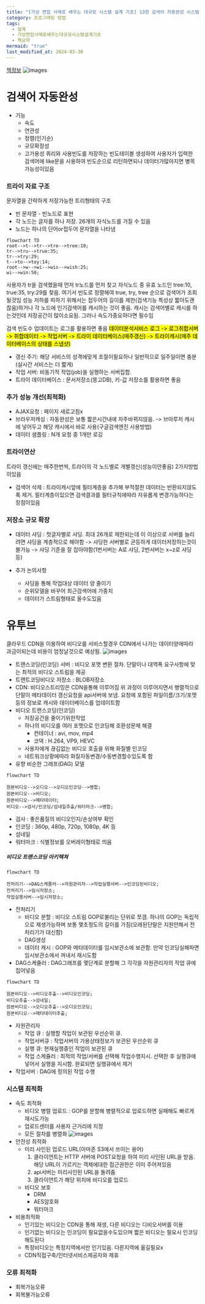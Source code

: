```yaml
---
title: "[가상 면접 사례로 배우는 대규모 시스템 설계 기초] 13장 검색어 자동완성 시스템&유투브 설계"
category: 프로그래밍 방법
tags:
  - 설계
  - 가상면접사례로배우는대규모시스템설계기초
  - 책요약
mermaid: "true"
last_modified_at: 2024-03-30
---
```


[책정보](https://m.yes24.com/Goods/Detail/102819435)
![images](/assets/images/대규모/IMG-20240910172136.png)

# 검색어 자동완성
- 기능
	- 속도
	- 연관성
	- 정렬(인기순)
	- 규모확장성
	- 고가용성
쿼리와 사용빈도를 저장하는 빈도테이블 생성하여 사용자가 입력한 검색어에 like문을 사용하여 빈도순으로 리턴하면되나 데이터가많아지면 병목가능성이있음
### 트라이 자료 구조
문자열을 간략하게 저장가능한 트리형태의 구조
 - 빈 문자열 - 빈노드로 표현
 - 각 노드는 글자를 하나 저장. 26개의 자식노드를 가질 수 있음
 - 노드는 하나의 단어or접두어 문자열을 나타냄
 
```mermaid
flowchart TD
root-->t-->tr-->tre-->tree:10;
tr-->tru-->true:35;
tr-->try:29;
t-->to-->toy:14;
root-->w-->wi-->wis-->wish:25;
wi-->win:50;
```

사용자가 tr을 검색했을때 먼저 tr노드를 먼저 찾고 자식노드 중 유효 노드인 tree:10, true:35, try:29를 찾음.
여기서 빈도로 정렬해여
true, try, tree 순으로 검색어가 조회될것임
성능 저하를 피하기 위해서는 접두어의 길이를 제한(검색기능 특성상 짧아도괜찮음)하거나 각 노드에 인기검색어를 캐시하는 것이 좋음. 캐시는 검색어별로 캐시를 하는것인데 저장공간이 많이소요됨. 그러나 속도가중요하다면 필수임

검색 빈도수 업데이트는 로그를 활용하면 좋음
<mark class="hltr-cyan">데이터분석서비스 로그 -> 로그취합서버 -> 취합데이터 -> 작업서버 -> 트라이 데이터베이스(매주갱신) -> 트라이캐시(매주 데이터베이스의 상태를 스냅샷)</mark>
- 갱신 주기: 해당 서비스의 성격에맞게 조절이필요하나 일반적으로 일주일이면 충분(실시간 서비스는 더 짧게)
- 작업 서버: 비동기적 작업(job)을 실행하는 서버집합.
- 트라이 데이터베이스 : 문서저장소(몽고DB), 키-값 저장소를 활용하면 좋음 

### 추가 성능 개선(최적화)

- AJAX요청 : 페이지 새로고침x
- 브라우저캐싱 : 자동완성은 보통 짧은시간내에 자주바뀌지않음. -> 브아루저 캐시에 넣어두고 해당 캐시에서 바로 사용(구글검색엔진 사용방법)
- 데이터 샘플링 : N개 요청 중 1개만 로깅

### 트라이연산

트라이 갱신에는 매주한번씩, 트라이의 각 노드별로 개별갱신(성능이안좋음) 2가지방법이있음
- 검색어 삭제 : 트라이캐시앞에 필터계층을 추가해 부적절한 데이터는 반환되지않도록 제거. 필터계층이있으면 검색결과를 필터규칙에따라 자유롭게 변경가능하다는 장점이있음

### 저장소 규모 확장

- 데이터 샤딩 : 첫글자별로 샤딩. 최대 26개로 제한되는데 이 이상으로 서버를 늘리려면 샤딩을 계층적으로 해야함 -> 샤딩한 서버별로 균등하게 데이터저장하는것이 불가능 -> 샤딩 기준을 잘 잡아야함(1번서버는 A로 샤딩, 2번서버는 x~z로 샤딩 등)



- 추가 논의사항
	- 샤딩을 통해 작업대상 데이터 양 줄이기
	- 순위모델을 바꾸어 최근검색어에 가중치
	- 데이터가 스트림형태로 올수도있음

# 유투브

클라우드 CDN을 이용하여 비디오를 서비스할경우 CDN에서 나가는 데이터양에따라 과금이되는데 비용이 엄청날것으로 예상됨. 
![images](/assets/images/대규모/2024-03-31.13.32.24.png)
- 트랜스코딩(인코딩) 서버 : 비디오 포맷 변환 절차. 단말이나 대역폭 요구사항에 맞는 최적의 비디오 스트림을 제공
- 트랜트코딩비디오 저장소 : BLOB저장소
- CDN: 비디오스트리밍은 CDN을통해 이루어짐
위 과정이 이루어지면서 병렬적으로 단말이 메타데이터 갱신요청을 api서버에 보냄. 요청에 포함된 파일이름/크기/포맷등의 정보로 캐시와 데이터베이스를 업데이트함
- 비디오 트랜스코딩(인코딩)
	- 저장공간을 줄이기위한작업
	- 하나의 비디오를 여러 포맷으로 인코딩해 호환성문제 해결
		- 컨테이너 : avi, mov, mp4
		- 코덱 : H.264, VP9, HEVC
	- 사용자에게 끊김없는 비디오 호출을 위해 화질별 인코딩
	- 네트워크상황에따라 화질자동변경/수동변경할수있도록 함
- 유향 비순한 그래프(DAG) 모델 

```mermaid
flowchart TD

원본비디오-->오디오-->오디오인코딩-->병합;
원본비디오-->비디오;
원본비디오-->메타데이터;
비디오-->검사/인코딩/섬네일추출/워터마크-->병합;
```

- 검사 : 좋은품질의 비디오인지/손상여부 확인
- 인코딩 : 360p, 480p, 720p, 1080p, 4K 등
- 섬네일
- 워터마크 : 식별정보를 오버레이형태로 띄움
##### 비디오 트랜스코딩 아키텍쳐

```mermaid
flowchart TD

전처리기-->DAG스케줄러-->자원관리자-->작업실행서버-->인코딩된비디오;
전처리기-->임시저장소;
작업실행서버-->임시저장소;
```

- 전처리기
	- 비디오 분할 : 비디오 스트림 GOP로불리는 단위로 쪼갬. 하나의 GOP는 독립적으로 재생가능하며 보통 몇초정도의 길이를 가짐(오래된단말은 지원안해서 전처리기가 대신함)
	- DAG생성
	- 데이터 캐시 : GOP와 메타데이터를 임시보관소에 보관함. 만약 인코딩실해파면 임시보관소에서 꺼내서 재시도함
- DAG스케쥴러 : DAG그래프를 몇단계로 분할해 그 각각을 자원관리자의 작업 큐에 집어넣음

```mermaid
flowchart TD

원본비디오-->비디오추출-->비디오인코딩;
비디오추출-->섬네일;
원본비디오-->오디오추출-->오디오인코딩;
원본비디오-->메타데이터추출;

```

- 자원관리자
	- 작업 큐 : 실행할 작업이 보관된 우선순위 큐.
	- 작업서버큐 : 작업서버의 가용상태정보가 보관된 우선순위 큐
	- 실행 큐: 현재실행중인 작업이 보관된 큐
	- 작업 스케쥴러 : 최적의 작업/서버를 선택해 작업수행지시. 선택한 후 실행큐에 넣어서 실행을 지시함. 완료되면 실행큐에서 제거
- 작업서버 : DAG에 정의된 작업 수행
### 시스템 최적화

- 속도 최적화
	- 비디오 병렬 업로드 : GOP를 분할해 병렬적으로 업로드하면 실패해도 빠르게 재시도가능
	- 업로드센터를 사용자 근거리에 지정
	- 모든 절차를 병렬화
![images](/assets/images/대규모/2024-03-31_14.10.58.png)
- 안전성 최적화
	- 미리 사인된 업로드 URL(아마존 S3에서 쓰이는 용어)
		1. 클라이언트는 HTTP 서버에 POST요청을 하여 미리 사인된 URL을 받음. 해당 URL이 가르키는 객체에대한 접근권한은 이미 주어져있음
		2. api서버는 미리사인된 URL을 돌려줌
		3. 클라이언트가 해당 위치에 비디오를 업로드
	- 비디오 보호
		- DRM
		- AES암호화
		- 워터마크
- 비용최적화
	- 인기있는 비디오는 CDN을 통해 재생, 다른 비디오는 디비오서버를 이용
	- 인기없는 비디오는 인코딩이 필요없을수도있으며 짧은 비디오는 필요시 인코딩해도된다
	- 특정비디오는 특정지역에서만 인기있음. 다른지역에 옮길필요x
	- CDN직접구축/인터넷서비스제공자와 제휴 
### 오류 최적화

- 회복가능오류
- 회복불가능오류